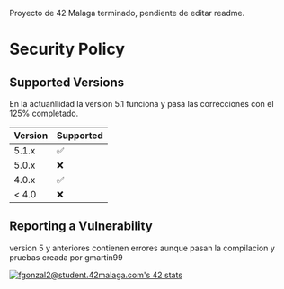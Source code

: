 Proyecto de 42 Malaga terminado, pendiente de editar readme.

# Security Policy

## Supported Versions

En la actuañllidad la version 5.1 funciona y pasa las correcciones con el 125% completado.

| Version | Supported          |
| ------- | ------------------ |
| 5.1.x   | :white_check_mark: |
| 5.0.x   | :x:                |
| 4.0.x   | :white_check_mark: |
| < 4.0   | :x:                |

## Reporting a Vulnerability

version 5 y anteriores contienen errores aunque pasan la compilacion y pruebas creada por gmartin99

[![<fgonzal2@student.42malaga.com>'s 42 stats](https://badge.mediaplus.ma/darkblue/<fgonzal2>)](https://github.com/Pakitoleon)
